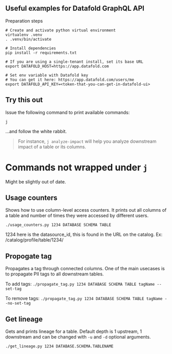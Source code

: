 Useful examples for Datafold GraphQL API
----------------------------------------

Preparation steps

    # Create and activate python virtual environment
    virtualenv .venv
    . .venv/bin/activate
    
    # Install dependencies
    pip install -r requirements.txt

    # If you are using a single-tenant install, set its base URL
    export DATAFOLD_HOST=https://app.datafold.com

    # Set env variable with Datafold key
    # You can get it here: https://app.datafold.com/users/me
    export DATAFOLD_API_KEY=<token-that-you-can-get-in-datafold-ui>

## Try this out

Issue the following command to print available commands:

```shell
j
```

…and follow the white rabbit.

> For instance, `j analyze-impact` will help you analyze downstream impact of a table or its columns.

# Commands not wrapped under `j`

Might be slightly out of date.

## Usage counters

Shows how to use column-level access counters. It prints out all columns of a table and number of times they were accessed by different users.

`./usage_counters.py 1234 DATABASE SCHEMA TABLE`

1234 here is the datasource_id, this is found in the URL on the catalog. Ex: /catalog/profile/table/1234/

## Propogate tag
Propagates a tag through connected columns. One of the main usecases is to propagate PII tags to all downstream tables.

To add tags:
`./propagate_tag.py 1234 DATABASE SCHEMA TABLE tagName --set-tag`

To remove tags:
`./propagate_tag.py 1234 DATABASE SCHEMA TABLE tagName --no-set-tag`

## Get lineage
Gets and prints lineage for a table. Default depth is 1 upstream, 1 downstream and can be changed
with `-u` and `-d` optional arguments.

`./get_lineage.py 1234 DATABASE.SCHEMA.TABLENAME`
